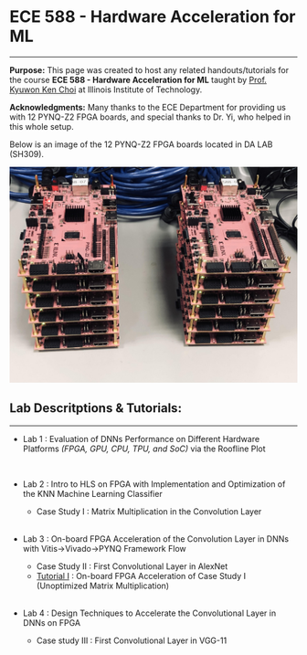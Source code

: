 # ECE 588 - Hardware Acceleration for ML
--------------------------------------------------------------------------
**Purpose:** This page was created to host any related handouts/tutorials for the course **ECE 588 - Hardware Acceleration for ML** taught by [Prof. Kyuwon Ken Choi](http://www.ece.iit.edu/~vlsida/people.html) at Illinois Institute of Technology.

**Acknowledgments:** Many thanks to the ECE Department for providing us with 12 PYNQ-Z2 FPGA boards, and special thanks to Dr. Yi, who helped in this whole setup. 

Below is an image of the 12 PYNQ-Z2 FPGA boards located in DA LAB (SH309). 

![1](./assets/fig/pynq_boards.png)


## **Lab Descritptions & Tutorials**:
---
* Lab 1 : Evaluation of DNNs Performance on Different Hardware Platforms _(FPGA, GPU, CPU, TPU, and SoC)_ via the Roofline Plot 
<br>

* Lab 2 : Intro to HLS on FPGA with Implementation and Optimization of the KNN Machine Learning Classifier
  * Case Study I : Matrix Multiplication in the Convolution Layer
<br><br>

* Lab 3 : On-board FPGA Acceleration of the Convolution Layer in DNNs with Vitis→Vivado→PYNQ Framework Flow
  * Case Study II  : First Convolutional Layer in AlexNet  
  * [Tutorial I](./tut/) : On-board FPGA Acceleration of Case Study I (Unoptimized Matrix Multiplication)
<br><br>

* Lab 4 : Design Techniques to Accelerate the Convolutional Layer in DNNs on FPGA
  * Case study III : First Convolutional Layer in VGG-11
